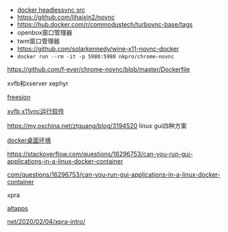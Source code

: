 * [docker headlessvnc src](https://github.com/yunwan1x/docker-headless-vnc-container.git)
* https://github.com/lihaixin2/novnc
* https://hub.docker.com/r/commodustech/turbovnc-base/tags
* openbox窗口管理器
* twm窗口管理器
* https://github.com/solarkennedy/wine-x11-novnc-docker
* `docker run --rm -it -p 5980:5980 nkpro/chrome-novnc`

https://github.com/f-ever/chrome-novnc/blob/master/Dockerfile

xvfb和xserver  xephyr

[freesion](https://www.freesion.com/article/575964344/)

[xvfb x11vnc运行软件](https://www.infoq.cn/news/talk-about-docker-running-the-chinese-gui-software)

https://my.oschina.net/ztguang/blog/3194520 linux gui四种方案

[docker桌面环境](https://blog.zenozeng.com/post/2018-03-26-dockerize%E6%A1%8C%E9%9D%A2%E7%8E%AF%E5%A2%83/)

https://stackoverflow.com/questions/16296753/can-you-run-gui-applications-in-a-linux-docker-container

[com/questions/16296753/can-you-run-gui-applications-in-a-linux-docker-container](https://stackoverflow.com/questions/16296753/can-you-run-gui-applications-in-a-linux-docker-container)

xpra

[altapps](https://zh.altapps.net/soft/xpra)

[net/2020/02/04/xpra-intro/](https://openwares.net/2020/02/04/xpra-intro/)
